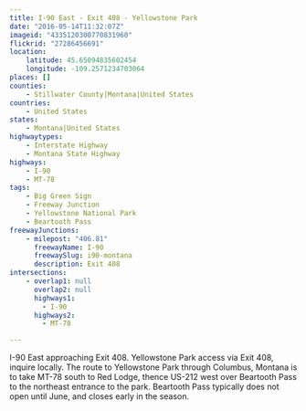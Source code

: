 ```yaml
---
title: I-90 East - Exit 408 - Yellowstone Park
date: "2016-05-14T11:32:07Z"
imageid: "4335120300770831960"
flickrid: "27286456691"
location:
    latitude: 45.65094835602454
    longitude: -109.2571234703064
places: []
counties:
    - Stillwater County|Montana|United States
countries:
    - United States
states:
    - Montana|United States
highwaytypes:
    - Interstate Highway
    - Montana State Highway
highways:
    - I-90
    - MT-78
tags:
    - Big Green Sign
    - Freeway Junction
    - Yellowstone National Park
    - Beartooth Pass
freewayJunctions:
    - milepost: "406.81"
      freewayName: I-90
      freewaySlug: i90-montana
      description: Exit 408
intersections:
    - overlap1: null
      overlap2: null
      highways1:
        - I-90
      highways2:
        - MT-78

---
```

I-90 East approaching Exit 408.  Yellowstone Park access via Exit 408, inquire locally.  The route to Yellowstone Park through Columbus, Montana is to take MT-78 south to Red Lodge, thence US-212 west over Beartooth Pass to the northeast entrance to the park.  Beartooth Pass typically does not open until June, and closes early in the season.